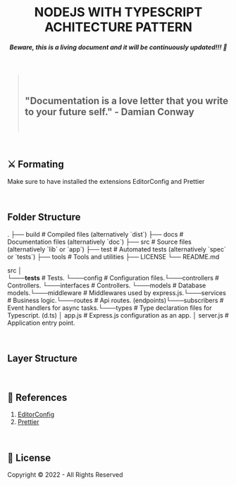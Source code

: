<h1 align="center"><strong>NODEJS WITH TYPESCRIPT ACHITECTURE PATTERN</strong></h1>
<h5 align="center"><strong>Beware, this is a living document and it will be continuously updated!!! 🚀</strong></h5>
<br/>

<blockquote>
  <br/>
  <h2><strong>"Documentation is a love letter that you write to your future self." - Damian Conway</strong></h2>
  <br/>
</blockquote>
<br/>

<h2>⚔️ <strong>Formating</strong></h2>
<p>Make sure to have installed the extensions EditorConfig and Prettier</p>
<br/>

<h2><strong>Folder Structure</strong></h2>
<p>
 .
    ├── build                   # Compiled files (alternatively `dist`)
    ├── docs                    # Documentation files (alternatively `doc`)
    ├── src                     # Source files (alternatively `lib` or `app`)
    ├── test                    # Automated tests (alternatively `spec` or `tests`)
    ├── tools                   # Tools and utilities
    ├── LICENSE
    └── README.md

src
│  
 └───**tests** # Tests.
└───config # Configuration files.└───controllers # Controllers.
└───interfaces # Controllers.
└───models # Database models.└───middleware # Middlewares used by express.js.└───services # Business logic.└───routes # Api routes. (endpoints)└───subscribers # Event handlers for async tasks.└───types # Type declaration files for Typescript. (d.ts)
│ app.js # Express.js configuration as an app.
│ server.js # Application entry point.

<p>
<br/>

<h2><strong>Layer Structure</strong></h2>
<p>
    
<p>
<br/>

<h2>📝 <strong>References</strong></h2>
<ol>
  <li>
    <a href="https://editorconfig.org/">
        EditorConfig
    </a>
  </li>
  <li>
    <a href="https://prettier.io/">
        Prettier
    </a>
  </li>
</ol>
<br/>

<h2>🔐 <strong>License</strong></h2>
<p>Copyright © 2022 - All Rights Reserved</p>
